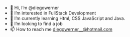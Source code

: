 - 👋 Hi, I’m @diegowerner
- 👀 I’m interested in FullStack Development 
- 🌱 I’m currently learning Html, CSS JavaScript and Java.
- 💞️ I’m looking to find a job
- 📫 How to reach me diegowerner__@hotmail.com

<!---
diegowerner/diegowerner is a ✨ special ✨ repository because its `README.md` (this file) appears on your GitHub profile.
You can click the Preview link to take a look at your changes.
--->
